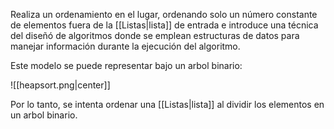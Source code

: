 Realiza un ordenamiento en el lugar, ordenando solo un número constante de elementos fuera de la [[Listas|lista]] de entrada e introduce una técnica del diseñó de algoritmos donde se emplean estructuras de datos para manejar información durante la ejecución del algoritmo.

Este modelo se puede representar bajo un arbol binario:

![[heapsort.png|center]]


Por lo tanto, se intenta ordenar una [[Listas|lista]] al dividir los elementos en un arbol binario. 